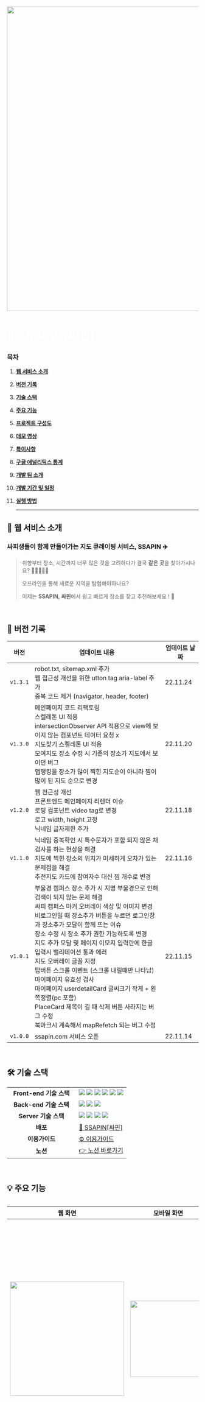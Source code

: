 ###

<div align="center">
<img align="center" src="https://www.notion.so/image/https%3A%2F%2Fs3-us-west-2.amazonaws.com%2Fsecure.notion-static.com%2Fa879f386-de37-48d1-a149-06190fe24c5f%2Fnotion_%25EA%25B0%2580%25EC%259D%2584_%25ED%2591%259C%25EC%25A7%2580.png?table=block&id=9ab287af-8b1b-4226-9245-74edef1017be&spaceId=70212d7a-cf4e-4637-9c1c-d9387abe4d14&width=1780&userId=721c2187-3c34-4657-8dfe-1e18670710c8&cache=v2" width="800" />  
</div>
<div align="left">
    <h1 align="left">
      <font align="left" size="6" color="#ffffff"> 📌 SSAPIN[싸핀] </font>
    </h1>
  </div>

### 목차

1. [**웹 서비스 소개**](#1)

2. [**버전 기록**](#2)

3. [**기술 스택**](#3)

4. [**주요 기능**](#4)

5. [**프로젝트 구성도**](#5)

6. [**데모 영상**](#6)

7. [**특이사항**](#7)

8. [**구글 애널리틱스 통계**](#8)

9. [**개발 팀 소개**](#9)

10. [**개발 기간 및 일정**](#10)

11. [**실행 방법**](#11)

    <hr />

<div id="1"></div>

## 📌 웹 서비스 소개

### **싸피생들이 함께 만들어가는 지도 큐레이팅 서비스, SSAPIN** ✈️

> 취향부터 장소, 시간까지 너무 많은 것을 고려하다가 결국 **같은 곳**을 찾아가시나요? 🚶🏻‍♀️🚶🏻
>
> 오프라인을 통해 새로운 지역을 탐험해야하나요?
>
> 이제는 **SSAPIN, 싸핀**에서 쉽고 빠르게 장소를 찾고 추천해보세요 ! 📌

<br />

<div id="2"></div>

## 📌 버전 기록

|   버전   | <div align="center">업데이트 내용</div>                                                                                                                                                                                                                                                                                                                                                                                                                                                                                                                                                                                                                      | 업데이트 날짜 |
| :------: | ------------------------------------------------------------------------------------------------------------------------------------------------------------------------------------------------------------------------------------------------------------------------------------------------------------------------------------------------------------------------------------------------------------------------------------------------------------------------------------------------------------------------------------------------------------------------------------------------------------------------------------------------------------ | ------------- |
| `v1.3.1` | robot.txt, sitemap.xml 추가<br/>웹 접근성 개선을 위한 utton tag aria-label 추가<br/>중복 코드 제거 (navigator, header, footer)<br/>                                                                                                                                                                                                                                                                                                                                                                                                                                                                                                                          | 22.11.24      |
| `v1.3.0` | 메인페이지 코드 리팩토링 <br /> 스켈레톤 UI 적용 <br /> intersectionObserver API 적용으로 view에 보이지 않는 컴포넌트 데이터 요청 x <br /> 지도찾기 스켈레톤 UI 적용 <br /> 모여지도 장소 수정 시 기존의 장소가 지도에서 보이던 버그 <br /> 맵랭킹을 장소가 많이 찍힌 지도순이 아니라 찜이 많이 된 지도 순으로 변경                                                                                                                                                                                                                                                                                                                                          | 22.11.20      |
| `v1.2.0` | 웹 전근성 개선 <br /> 프론트엔드 메인페이지 리렌더 이슈 <br /> 로딩 컴포넌트 video tag로 변경 <br /> 로고 width, height 고정 <br /> 닉네임 글자제한 추가                                                                                                                                                                                                                                                                                                                                                                                                                                                                                                     | 22.11.18      |
| `v1.1.0` | 닉네임 중복확인 시 특수문자가 포함 되지 않은 채 검사를 하는 현상을 해결 <br /> 지도에 찍힌 장소의 위치가 미세하게 오차가 있는 문제점을 해결 <br /> 추천지도 카드에 참여자수 대신 찜 개수로 변경                                                                                                                                                                                                                                                                                                                                                                                                                                                              | 22.11.16      |
| `v1.0.1` | 부울경 캠퍼스 장소 추가 시 지명 부울경으로 인해 검색이 되지 않는 문제 해결 <br /> 싸피 캠퍼스 마커 오버레이 색상 및 이미지 변경 <br /> 비로그인일 때 장소추가 버튼을 누르면 로그인창과 장소추가 모달이 함께 뜨는 이슈 <br /> 장소 수정 시 장소 추가 권한 가능하도록 변경 <br /> 지도 추가 모달 및 페이지 이모지 입력란에 한글 입력시 밸리데이션 통과 에러 <br /> 지도 오버레이 글꼴 지정 <br /> 탑버튼 스크롤 이벤트 (스크롤 내릴때만 나타남) <br /> 마이페이지 유효성 검사 <br /> 마이페이지 userdetailCard 글씨크기 작게 + 왼쪽정렬(pc 포함) <br /> PlaceCard 제목이 길 때 삭제 버튼 사라지는 버그 수정 <br /> 북마크시 계속해서 mapRefetch 되는 버그 수정 | 22.11.15      |
| `v1.0.0` | ssapin.com 서비스 오픈                                                                                                                                                                                                                                                                                                                                                                                                                                                                                                                                                                                                                                       | 22.11.14      |

<br />
<div id="3"></div>

## 🛠 기술 스택

<table align="center">
  <tr>
    <td align="center" width="165"><strong>Front-end 기술 스택</strong></td>
    <td>
      <div>
        <img src="https://img.shields.io/badge/TypeScript-3178C6?&logo=typescript&logoColor=white"/>
        <img src="https://img.shields.io/badge/React-61DAFB?style=  &logo=react&logoColor=white"/>
        <img src="https://img.shields.io/badge/Recoil-212121?style=  &logo=Recoil&logoColor=white"/>
        <img src="https://img.shields.io/badge/ReactQuery-FF4154?style=  &logo=ReactQuery&logoColor=white"/>
        <img src="https://img.shields.io/badge/Emotion-C865B9?style=  &logo=Emotion&logoColor=white"/>
        <img src="https://img.shields.io/badge/Axios-5A29E4?style=&logo=Axios&logoColor=white"/>
      </div>
    </td>
  </tr>
  <tr>
    <td align="center" width="165"><strong>Back-end 기술 스택</strong></td>
    <td>
        <img src="https://img.shields.io/badge/SpringBoot-6DB33F?style=  &logo=springboot&logoColor=white"/>
        <img src="https://img.shields.io/badge/MySQL-4479A1?style=  &logo=mysql&logoColor=white"/>
        <img src="https://img.shields.io/badge/JPA-212121?style=  &logo=jpa&logoColor=white"/>
    </td>
  </tr>
  <tr>
    <td align="center" width="165"><strong>Server 기술 스택</strong></td>
    <td>
        <img src="https://img.shields.io/badge/NGINX-009639?style=  &logo=nginx&logoColor=white"/>
        <img src="https://img.shields.io/badge/Docker-2496ED?style=  &logo=docker&logoColor=white"/>
        <img src="https://img.shields.io/badge/Jenkins-D24939?style=  &logo=jenkins&logoColor=white"/>
        <img src="https://img.shields.io/badge/AmazonAWS-232F3E?style=  &logo=amazonaws&logoColor=white"/>
    </div>
  </tr>
  <tr>
    <td align="center"><strong>배포</strong></td>
    <td>
      <a href="https://ssapin.com" target="_blank">
        📌 SSAPIN[싸핀]
      </a>
    </td>
  </tr>
  <tr>
    <td align="center"><strong>이용가이드</strong></td>
    <td>
      <a href="https://positive-gambler-f01.notion.site/SSAPIN-9ab287af8b1b4226924574edef1017be">
        ⚙️ 이용가이드
      </a>
    </td>
  </tr>
    <tr>
    <td align="center"><strong>노션</strong></td>
    <td>
      <a href="https://sly-hexagon-e43.notion.site/SSAPIN-A307-7a6bc90d0e8c4828981d7ddc37d9d6bb">
        👉 노션 바로가기
      </a>
    </td>
  </tr>
<table>
<br />
<div id="4"></div>

## 💡 주요 기능

| 웹 화면                                                                                                                                                           | 모바일 화면                                                                                                                     | 기능                                                                                                                                                                                                                                         |
| ----------------------------------------------------------------------------------------------------------------------------------------------------------------- | ------------------------------------------------------------------------------------------------------------------------------- | -------------------------------------------------------------------------------------------------------------------------------------------------------------------------------------------------------------------------------------------- |
| <img src="https://user-images.githubusercontent.com/82889580/203583856-5759b215-527f-4369-8bb4-8671e9c6b2af.gif" width="300" />                                   | <img src="https://user-images.githubusercontent.com/82889580/203585692-1b481578-c380-49d5-8b7e-060b0990277a.gif" width="200" /> | **메인**<br/>운영진이 제공하는 미션, 상위 유저, 핫 플레이스, 추천 지도, 모여지도를 확인할 수 있습니다.                                                                                                                                       |
| <img src="https://user-images.githubusercontent.com/82889580/203585732-9aa046ca-eb6d-4b07-a894-02836c903043.gif" width="300" />                                   | <img src="https://user-images.githubusercontent.com/82889580/203588064-16834099-5d72-45de-9870-ee7bdec17b86.gif" width="200" /> | **회원가입 및 로그인**<br/>카카오 소셜 로그인을 통해 서비스에 가입할 수 있습니다.<br/>회원가입 후 마이페이지로 이동하며 이모지, 별명, 소속 캠퍼스를 변경할 수 있습니다.                                                                      |
| <img src="https://user-images.githubusercontent.com/82889580/203588943-542bbde7-2d7b-4ae6-8ee7-891a1ef6890c.gif" width="300" />                                   | <img src="https://user-images.githubusercontent.com/82889580/203588783-8e3c3748-3f5f-4594-b611-86e5c881ebfc.gif" width="200" /> | **모여지도**<br/>지정된 주제에 따라 사용자가 자신만의 베스트 장소, 딱 한 곳만 찍는 지도입니다.                                                                                                                                               |
| <img title="" src="https://user-images.githubusercontent.com/82889580/203589477-b59fb2dc-a6c6-48c4-a510-1c2cd3a7b121.gif" alt="" width="300" data-align="center"> | <img src="https://user-images.githubusercontent.com/82889580/203589495-e8eae542-b2e7-488e-90c4-7bf15072c7f8.gif" width="200" /> | **추천지도 만들기**<br/>사용자가 원하는 테마의 지도를 직접 제작하여 공유하고 설정에 따라 혼자 찍거나 다른 사용자들과 함께 찍을 수 있습니다.                                                                                                      |
| <img src="https://user-images.githubusercontent.com/82889580/203590274-e4690eea-46d4-4e37-82f5-0c32bdfa6cbe.gif" width="300" />                                   | <img src="https://user-images.githubusercontent.com/82889580/203590594-7da07630-cd5a-4ebd-a264-1eb5efc8435f.gif" width="200" /> | **추천지도**<br/>사용자가 또는 다른 사람과 함께 찍은 장소들이 나타납니다. 장소 추가하기 버튼을 통해 장소를 추가할 수 있습니다.<br/>장소 추가하기<br/>카카오 지도 API를 활용하여 사용자 캠퍼스 주변의 장소를 검색하고, 지도에 추가할 수 있습니다. |                                                                                                                                            | <img src="https://user-images.githubusercontent.com/39465312/203685680-4709979d-2c55-432e-8e0b-63613d79b2df.gif" width="300" />                                   | <img src="https://user-images.githubusercontent.com/39465312/203687018-d3436e89-18da-4d41-a3e0-8e93b4be705b.gif" width="200" /> | **리뷰추가**<br/>장소 상세 모달에서 해당 장소에 대한 한줄평리뷰를 확인 또는 작성할 수 있습니다                                                                                                      |
| <img src="https://user-images.githubusercontent.com/82889580/203591281-4a69f3e8-1cf1-481e-9492-36a3dea68599.gif" width="300" />                                   | <img src="https://user-images.githubusercontent.com/82889580/203596533-40f388d3-0b76-462f-af3b-86514d988ad8.gif" width="200" /> | **공유 하기**<br/>추천지도 또는 특정 장소를 카카오톡 또는 URL 복사를 통해 다른 사용자와 공유할 수 있습니다.                                                                                                                                      |
| <img src="https://user-images.githubusercontent.com/82889580/203592968-270a4448-65c8-4ea4-9fa0-cbe1e4567760.gif" width="300" />                                   | <img src="https://user-images.githubusercontent.com/82889580/203592947-6b7b713d-6bf0-4cf8-937a-5b41c5d225c0.gif" width="200" /> | **북마크**<br/>추천지도나 장소를 저장할 수 있습니다.                                                                                                                                                                                             |
| <img src="https://user-images.githubusercontent.com/82889580/203593617-791cc63d-fbb3-45e2-ba8a-6a412d233eae.gif" width="300" />                                   | <img src="https://user-images.githubusercontent.com/82889580/203593594-30602477-0f3a-4d6d-9122-5d89c51f7ba0.gif" width="200" /> | **검색**<br/>검색어 또는 지도 만들기에서 추가한 다양한 키워드 필터링으로 지도를 검색할 수 있습니다.                                                                                                                                              |
| <img src="https://user-images.githubusercontent.com/82889580/203593792-690d1f83-70d1-4ab5-8381-45dada19e73e.gif" width="300" />                                   | <img src="https://user-images.githubusercontent.com/82889580/203593815-2b58f396-82ed-4acb-a35c-7f66d4124d6e.gif" width="200" /> | **마이페이지**<br/>본인이 작성한 지도, 추가한 장소 또는 참여한 지도, 북마크 지도와 장소를 확인할 수 있습니다.                                                                                                                                    |
| <img src="https://user-images.githubusercontent.com/82889580/203594331-6b997fe8-d023-412e-836b-4e231669da84.gif" width="300" />                                   | <img src="https://user-images.githubusercontent.com/82889580/203594294-2f5b6f0a-bd3b-4b35-95a6-019c5fb277a8.gif" width="200" /> | **메인페이지 캠퍼스 변경**<br/>캠퍼스를 변경하여 다른 캠퍼스의 지도와 게시물을 확인할 수 있습니다.                                                                                                                                               |

## 📂 프로젝트 구성도

|                                               <div align="center">아키텍쳐(Archtecture)</div>                                                |
| :------------------------------------------------------------------------------------------------------------------------------------------: |
|        <img src="https://user-images.githubusercontent.com/63248831/202904662-b774b2ad-80eb-426e-9c90-b0e7733bc585.png" width="700"/>        |
|                                                           **개체-관계 모델 (ERD)**                                                           |
| <img src="https://user-images.githubusercontent.com/63248831/202904691-d4aabe9e-1d94-4e5b-9702-cbcac9745d41.png" width="600" height="500" /> |

<br />
<div id="6"></div>

## 🎥 데모 영상

<table align="center">
<thead>
  <tr>
    <td align="center"><strong>UCC 영상</strong></th>
    <td align="center"><strong>시연 영상</strong></th>
  </tr>
  </thead>
  <tbody>
  <tr>
    <td>
      <a href="https://youtu.be/FQOTbVC1RZw" target="_blank">
        <img src="https://user-images.githubusercontent.com/63248831/202905596-1bfaa947-9d54-4267-9e36-21041578e049.png" width=400 height=240/>
      </a>
    </td>
    <td>
      <a href="https://youtu.be/ttVSXWWSRlU" target="_blank">
        <img src="https://user-images.githubusercontent.com/63248831/202905634-37e6b337-fb46-411d-8fa5-e6677e986a66.png" width=400 height=240/>
      </a>
    </td>
  </tr>
  </tbody>
<table>
<br />
<div id="7"></div>

## 📍 특이사항

### 검색 엔진 최적화(SEO) 및 웹 접근성(Accessibility)

| 점수                                                                                                                            | 작업 내역                                                                                                                                                                          |
| ------------------------------------------------------------------------------------------------------------------------------- | ---------------------------------------------------------------------------------------------------------------------------------------------------------------------------------- |
| <img src="https://user-images.githubusercontent.com/82889580/203600010-c7688194-eeb5-4978-978a-688d789e2d5e.png" width="300" /> | - Meta Data 설정<br/>- 체계화된 Heading 처리<br/>- 시멘틱 마크업 사용<br/>- Document title 설정<br/>- img 태그의 alt 속성 설정<br/>- HTTPS 적용<br/>- robots.txt, sitemap.xml 설정 |
| <img src="https://user-images.githubusercontent.com/82889580/203606455-ebd53501-7695-4726-bf50-8b7e0301d54d.png" width="300" /> | - 시멘틴 마크업 사용<br/>- 버튼 태그 aria attribute 적용<br/>- img 태그 alt 속성 설정<br/><br/>- 저시력자를 위한 색상 대비<br/>체계화된 Heading 처리                               |

<img src="https://user-images.githubusercontent.com/82889580/203600916-a08111ca-3887-4caf-9a83-df73f34a25a4.png" width="500" />

> 네이버에 'ssapin' 검색 시 나타나는 페이지

<img src="https://user-images.githubusercontent.com/39465312/203687778-d68ec54d-76c2-4fb0-a914-ad278e2d99bf.png" width="500" />

> 구글에 'ssapin' 검색 시 나타나는 페이지

### 웹 성능 최적화

| 웹 성능 최적화 전                                                                                                               | 웹 성능 최적화 후 (2022.11.24 기준)                                                                                             |
| ------------------------------------------------------------------------------------------------------------------------------- | ------------------------------------------------------------------------------------------------------------------------------- |
| <img src="https://user-images.githubusercontent.com/82889580/203601352-6825a8fa-9c50-4c67-a9e0-c1ccfe8ec00a.png" width="300" /> | <img src="https://user-images.githubusercontent.com/82889580/203601487-be174396-96b1-4259-aac8-04f11f18037b.png" width="300" /> |

- '코드 분할(Code Splitting)' 적용

- 불필요한 JS 파일 제거

- gif 파일을 mp4 video로 교체

- 이미지 파일 최적화

  - 브라우저에 따른 webp, png 파일로 교체

> 위 작업을 통해 Performace Score 46점 -> 77점으로 개선, Speed Index 속도 4.6초 -> 1.3초로 개선, CLS 0.034 -> 0.004로 개선

<br />

## 📈 구글 애널리틱스 통계

구글 애널리틱스를 세팅하고 배포를 통해 11월 14일부터 현재까지 실서비스를 운영하고 있습니다.

실제 서비스 배포후 11월 14일 부터 11월 18일까지 집중적으로 사용자들이 이용해주고 있으며, 현재도지속적으로 유지하며, 사용자를 확보하고 있습니다.

<img src="https://user-images.githubusercontent.com/82889580/203605669-50697844-48e9-4549-94db-d631abc0b6f6.png" width="600" height="250" />

> 11월 14일 ~ 11월 18일동안 최고치 DAU 394 명, WAU 773명을 기록하였습니다.

<br />

## 👨‍👩‍👧‍👦 개발 팀 소개

<table>
  <tr>
    <td align="center" width="150px">
      <a href="https://github.com/Zyeon" target="_blank">
        <img src="https://github.com/Zyeon.png" alt="유지연 프로필" />
      </a>
    </td>
    <td align="center" width="150px">
      <a href="https://github.com/Eunyeol-Lucas" target="_blank">
        <img src="https://github.com/Eunyeol-Lucas.png" alt="남은열 프로필" />
      </a>
    </td>
    <td align="center" width="150px">
      <a href="https://github.com/Binzify" target="_blank">
        <img src="https://github.com/Binzify.png" alt="임상빈 프로필" />
      </a>
    </td>
    <td align="center" width="150px">
      <a href="https://github.com/jiwon0297" target="_blank">
        <img src="https://github.com/jiwon0297.png" alt="박지원 프로필" />
      </a>
    </td>
    <td align="center" width="150px">
      <a href="https://github.com/hyunklee" target="_blank">
        <img src="https://github.com/hyunklee.png" alt="이현규 프로필" />
      </a>
    </td>
    <td align="center" width="150px">
      <a href="https://github.com/hseol" target="_blank">
        <img src="https://github.com/hseol.png" alt="허설 프로필" />
      </a>
    </td>
  </tr>
  <tr>
    <td align="center">
      <a href="https://github.com/Zyeon" target="_blank">
        유지연<br />(Front-end &Back-end<br /> 팀장)
      </a>
    </td>
    <td align="center">
      <a href="https://github.com/Eunyeol-Lucas" target="_blank">
        남은열<br />(Front-end)
      </a>
    </td>
    <td align="center">
      <a href="https://github.com/Binzify" target="_blank">
        임상빈<br />(Front-end)
      </a>
    </td>
    <td align="center">
      <a href="https://github.com/jiwon0297" target="_blank">
        박지원<br />(Back-end)
      </a>
    </td>
    <td align="center">
      <a href="https://github.com/hyunklee" target="_blank">
        이현규<br />(Back-end)
      </a>
    </td>
    <td align="center">
      <a href="https://github.com/hseol">
        허설<br />(Back-end)
      </a>
    </td>
  </tr>
</table>

|  이름  |               역할                | <div align="center">개발 내용</div>                                                                                                                                                                                                                                                                                                                                                                                                                                                                                                                                                                                                       |
| :----: | :-------------------------------: | :---------------------------------------------------------------------------------------------------------------------------------------------------------------------------------------------------------------------------------------------------------------------------------------------------------------------------------------------------------------------------------------------------------------------------------------------------------------------------------------------------------------------------------------------------------------------------------------------------------------------------------------- |
| 유지연 | Back-end<br />Front-end<br />팀장 | **Back-end**<br/>- Place API 작성<br/>- Junit을 이용한 테스트 코드 작성<br/>**Front-end**<br/>- storybook을 활용한 UI컴포넌트 테스트<br/>- emoji-picker-react를 사용하여 이모지 키보드 적용<br/>- Recoil, React-Query를 이용한 상태관리<br/>- ‘Emotion’을 이용한 CSS-in-JS 방식으로 스타일링 구현<br/>- 정규식을 사용하여 input validation 제어<br/>- 장소 등록 기능 연결<br/>- 리뷰 작성 기능 연결<br/>- 장소,지도 찜 기능 연결<br/>- 와이어프레임 및 프로토타입 설계 (반응형)<br/>- 모바일, PC 반응형 웹 디자인 <br/>**CICD**<br/>- Jenkins, Docker를 통한 자동배포환경 구축                                                                                                                     |
| 남은열 |             Front-end             | **Front-end**<br/>- 서비스 메인 홈 페이지<br/>- kakaomap API 활용 지도 기능<br/>  - 서비스 모여지도, 추천지도 렌더링<br/>  - 카카오 지도 검색 기능 및 장소 추가<br/>  - 핀 및 오버레이 커스텀 제작<br/>- 지도 및 장소 카카오톡 공유<br/>- 카카오톡 로그인 기능<br/>- 404 Not Found 페이지<br/>- 'Recoil', 'React-Query'를 이용한 상태 관리<br/>- ‘Emotion’을 이용한 CSS-in-JS 방식으로 스타일링 구현<br/>- 검색 엔진 최적화(SEO) 작업 (Lighthouse 기준, SEO Score 100점 달성)<br/>- 웹 성능 최적화 작업<br/> <br/> (Performance Score 46점 → 80점으로 개선, Speed Index 속도 4.6초 → 1.3초로 개선)<br/> <br/>- storybook을 통한 UI 테스트 |
| 임상빈 |             Front-end             | **Front-end**<br /> - 버튼 컴포넌트 작성 <br /> - 마이페이지 레이아웃 및 기능 연결 <br /> - 로고 및 로딩 디자인                                                                                                                                                                                                                                                                                                                                                                                                                                                                                                                           |
| 박지원 |             Back-end              | **Back-end**<br />- DB 설계<br /> - Map, TogetherMap API 작성<br /> **Front-end**<br /> - 카드/기타 컴포넌트 작성 <br /> - 메인페이지/지도검색페이지 레이아웃 및 기능 연결 <br /> - 장소 상세 모달 기능 연결                                                                                                                                                                                                                                                                                                                                                                                                                              |
| 이현규 |             Back-end              | **Back-end**<br />- DB 설계<br />- User, Auth API 작성<br />- Server to Server 카카오 로그인<br />- JWT 인증 방식 구현                                                                                                                                                                                                                                                                                                                                                                                                                                                                                                                    |
|  허설  |             Back-end              | **Back-end**<br/>- DB 설계<br/> - Review API 작성<br/>- 맡은 API Junit 테스트 코드 작성<br/>- 유저랭킹, 맵 랭킹 배치 스케줄러 작성 <br/> **Front-end**<br/> - 기타 컴포넌트 작성 <br/> - 헤더/사이드바 레이아웃 작성<br/> - 장소 상세 모달 레이아웃 작성<br/> - 지도 검색 모달 레이아웃 작성                                                                                                                                                                                                                                                                                                                                              |

<br />
<div id="8"></div>

## 📅 개발 기간

22.10.06. ~ 운영 관리 중

<br />
<div id="9"></div>

## 💻 실행 방법

### Client 실행

1. **원격 저장소 복제**

```bash
$ git clone https://lab.ssafy.com/s07-final/S07P31A307.git
```

2. **프로젝트 폴더로 이동**

```bash
$ cd frontend
```

3. **필요한 node_modules 설치**

```bash
$ yarn install
```

4. **env 파일 설정**

```
VITE_KAKAO_API_KEY=
VITE_KAKAO_JAVASCRIPT_KEY=
VITE_BASE_URL=http://localhost:3000
VITE_BASE_SERVER_URL=http://localhost:8000
```

5. **개발 서버 실행**

```bash
$ yarn start
```

<br />

## 🦊 git convention

| Emoji | Code                          | 기능     | Description              |
| ----- | ----------------------------- | -------- | ------------------------ |
| ✨    | `:sparkles:`                  | Feat     | 새 기능                  |
| ♻️    | `:recycle:`                   | Refactor | 코드 리팩토링            |
| 🔧    | `:wrench:`                    | Chore    | 리소스 수정/삭제         |
| 🐛    | `:bug:`                       | Fix      | 버그 수정                |
| 📝    | `:memo:`                      | Docs     | 문서 추가/수정           |
| 💄    | `:lipstick:`                  | Style    | UI/스타일 파일 추가/수정 |
| 🎉    | `:tada:`                      | Init     | 프로젝트 시작 / Init     |
| ✅    | `:white_check_mark:`          | Test     | 테스트 추가/수정         |
| ⏪    | `:rewind:`                    | Rewind   | 변경 사항 되돌리기       |
| 🔀    | `:twisted_rightwards_arrows:` | Merge    | 브랜치 합병              |
| 🗃     | `:card_file_box:`             | DB       | 데이터베이스 관련 수정   |
| 💡    | `:bulb:`                      | Comment  | 주석 추가/수정           |
| 🚀    | `:rocket:`                    | Deploy   | 배포                     |

## git flow

<img src="https://user-images.githubusercontent.com/82889580/197453665-7e77f069-647f-42bc-bf40-688b5764d7d7.png" width="500" />
